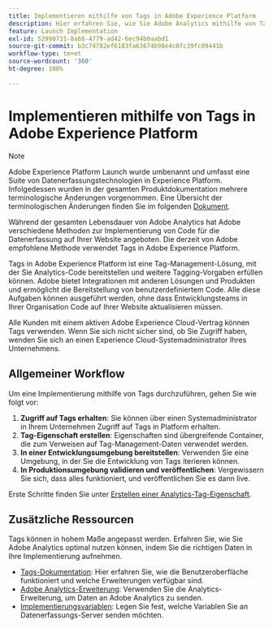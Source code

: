 ```yaml
---
title: Implementieren mithilfe von Tags in Adobe Experience Platform
description: Hier erfahren Sie, wie Sie Adobe Analytics mithilfe von Tags implementieren
feature: Launch Implementation
exl-id: 52990731-8a68-4779-ad42-6ec94b0aabd1
source-git-commit: b3c74782ef6183fa63674b98e4c0fc39fc09441b
workflow-type: tm+mt
source-wordcount: '360'
ht-degree: 100%

---
```


# Implementieren mithilfe von Tags in Adobe Experience Platform

>[!NOTE]
>Adobe Experience Platform Launch wurde umbenannt und umfasst eine Suite von Datenerfassungstechnologien in Experience Platform. Infolgedessen wurden in der gesamten Produktdokumentation mehrere terminologische Änderungen vorgenommen. Eine Übersicht der terminologischen Änderungen finden Sie im folgenden [Dokument](https://experienceleague.adobe.com/docs/experience-platform/tags/term-updates.html?lang=de).

Während der gesamten Lebensdauer von Adobe Analytics hat Adobe verschiedene Methoden zur Implementierung von Code für die Datenerfassung auf Ihrer Website angeboten. Die derzeit von Adobe empfohlene Methode verwendet Tags in Adobe Experience Platform.

Tags in Adobe Experience Platform ist eine Tag-Management-Lösung, mit der Sie Analytics-Code bereitstellen und weitere Tagging-Vorgaben erfüllen können. Adobe bietet Integrationen mit anderen Lösungen und Produkten und ermöglicht die Bereitstellung von benutzerdefiniertem Code. Alle diese Aufgaben können ausgeführt werden, ohne dass Entwicklungsteams in Ihrer Organisation Code auf Ihrer Website aktualisieren müssen.

Alle Kunden mit einem aktiven Adobe Experience Cloud-Vertrag können Tags verwenden. Wenn Sie sich nicht sicher sind, ob Sie Zugriff haben, wenden Sie sich an einen Experience Cloud-Systemadministrator Ihres Unternehmens.

## Allgemeiner Workflow

Um eine Implementierung mithilfe von Tags durchzuführen, gehen Sie wie folgt vor:

1. **Zugriff auf Tags erhalten**: Sie können über einen Systemadministrator in Ihrem Unternehmen Zugriff auf Tags in Platform erhalten.
2. **Tag-Eigenschaft erstellen**: Eigenschaften sind übergreifende Container, die zum Verweisen auf Tag-Management-Daten verwendet werden.
3. **In einer Entwicklungsumgebung bereitstellen**: Verwenden Sie eine Umgebung, in der Sie die Entwicklung von Tags iterieren können.
4. **In Produktionsumgebung validieren und veröffentlichen**: Vergewissern Sie sich, dass alles funktioniert, und veröffentlichen Sie es dann live.

Erste Schritte finden Sie unter [Erstellen einer Analytics-Tag-Eigenschaft](create-analytics-property.md).

## Zusätzliche Ressourcen

Tags können in hohem Maße angepasst werden. Erfahren Sie, wie Sie Adobe Analytics optimal nutzen können, indem Sie die richtigen Daten in Ihre Implementierung aufnehmen.

* [Tags-Dokumentation](https://experienceleague.adobe.com/docs/experience-platform/tags/home.html?lang=de): Hier erfahren Sie, wie die Benutzeroberfläche funktioniert und welche Erweiterungen verfügbar sind.
* [Adobe Analytics-Erweiterung](https://experienceleague.adobe.com/docs/experience-platform/tags/extensions/adobe/analytics/overview.html?lang=de): Verwenden Sie die Analytics-Erweiterung, um Daten an Adobe Analytics zu senden.
* [Implementierungsvariablen](../vars/overview.md): Legen Sie fest, welche Variablen Sie an Datenerfassungs-Server senden möchten.
